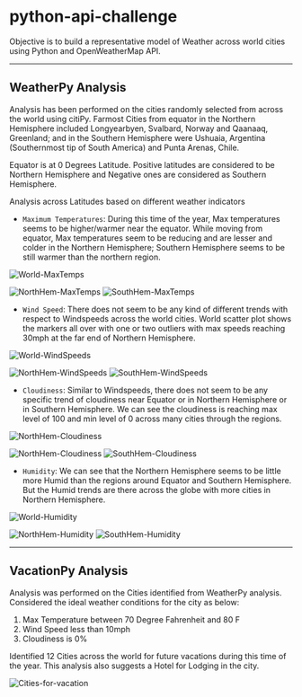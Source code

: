 # python-api-challenge
Objective is to build a representative model of Weather across world cities using Python and OpenWeatherMap API.

---

## WeatherPy Analysis

Analysis has been performed on the cities randomly selected from across the world using citiPy. Farmost Cities from equator in the Northern Hemisphere included Longyearbyen, Svalbard, Norway and Qaanaaq, Greenland; and in the Southern Hemisphere were Ushuaia, Argentina (Southernmost tip of South America) and Punta Arenas, Chile.

Equator is at 0 Degrees Latitude. Positive latitudes are considered to be Northern Hemisphere and Negative ones are considered as Southern Hemisphere.

Analysis across Latitudes based on different weather indicators
- `Maximum Temperatures`: During this time of the year, Max temperatures seems to be higher/warmer near the equator. While moving from equator, Max temperatures seem to be reducing and are lesser and colder in the Northern Hemisphere; Southern Hemisphere seems to be still warmer than the northern region.

![World-MaxTemps](Images/WeatherPy_CityLat_vs_MaxTemp.png)

![NorthHem-MaxTemps](Images/WeatherPy_NorthernHemisphere_Latitude_vs_MaxTemp.png)    ![SouthHem-MaxTemps](Images/WeatherPy_SouthernHemisphere_Latitude_vs_MaxTemp.png)

- `Wind Speed`: There does not seem to be any kind of different trends with respect to Windspeeds across the world cities. World scatter plot shows the markers all over with one or two outliers with max speeds reaching 30mph at the far end of Northern Hemisphere.

![World-WindSpeeds](Images/WeatherPy_CityLat_vs_WindSpeed.png)

![NorthHem-WindSpeeds](Images/WeatherPy_NorthernHemisphere_Latitude_vs_WindSpeed.png)    ![SouthHem-WindSpeeds](Images/WeatherPy_SouthernHemisphere_Latitude_vs_WindSpeed.png)

- `Cloudiness`: Similar to Windspeeds, there does not seem to be any specific trend of cloudiness near Equator or in Northern Hemisphere or in Southern Hemisphere. We can see the cloudiness is reaching max level of 100 and min level of 0 across many cities through the regions.

![NorthHem-Cloudiness](Images/WeatherPy_CityLat_vs_Cloudiness.png)


![NorthHem-Cloudiness](Images/WeatherPy_NorthernHemisphere_Latitude_vs_Cloudiness.png)    ![SouthHem-Cloudiness](Images/WeatherPy_SouthernHemisphere_Latitude_vs_Cloudiness.png)

- `Humidity`: We can see that the Northern Hemisphere seems to be little more Humid than the regions around Equator and Southern Hemisphere. But the Humid trends are there across the globe with more cities in Northern Hemisphere.

![World-Humidity](Images/WeatherPy_CityLat_vs_Humidity.png)

![NorthHem-Humidity](Images/WeatherPy_NorthernHemisphere_Latitude_vs_Humidity.png)    ![SouthHem-Humidity](Images/WeatherPy_SouthernHemisphere_Latitude_vs_Humidity.png)


---

## VacationPy Analysis

Analysis was performed on the Cities identified from WeatherPy analysis. Considered the ideal weather conditions for the city as below:
1. Max Temperature between 70 Degree Fahrenheit and 80 F
2. Wind Speed less than 10mph
3. Cloudiness is 0%

Identified 12 Cities across the world for future vacations during this time of the year. This analysis also suggests a Hotel for Lodging in the city.

![Cities-for-vacation](Images/VacationPy_IdealLocation_Hotels.png)
